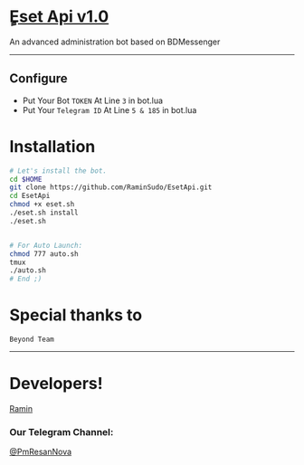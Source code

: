 # [ٍEset Api v1.0](https://t.me/pmresannova)
An advanced administration bot based on BDMessenger

* * *

## Configure

* Put Your Bot `TOKEN` At Line `3` in bot.lua
* Put Your `Telegram ID` At Line `5 & 185` in bot.lua

# Installation

```sh
# Let's install the bot.
cd $HOME
git clone https://github.com/RaminSudo/EsetApi.git
cd EsetApi
chmod +x eset.sh
./eset.sh install
./eset.sh 


# For Auto Launch:
chmod 777 auto.sh
tmux
./auto.sh
# End ;)
```

# Special thanks to

`Beyond Team`

* * *

# Developers!

[Ramin](https://t.me/me_devil)

### Our Telegram Channel:

[@PmResanNova](https://t.me/pmresannova)

